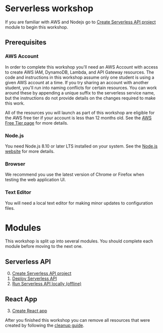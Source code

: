 # Serverless workshop

If you are familiar with AWS and Nodejs go to [Create Serverless API project](0_ServerlessProject) module to begin this workshop.

## Prerequisites

### AWS Account

In order to complete this workshop you'll need an AWS Account with access to create AWS IAM, DynamoDB, Lambda, and API Gateway resources. The code and instructions in this workshop assume only one student is using a given AWS account at a time. If you try sharing an account with another student, you'll run into naming conflicts for certain resources. You can work around these by appending a unique suffix to the serverless service name, but the instructions do not provide details on the changes required to make this work.

All of the resources you will launch as part of this workshop are eligible for the AWS free tier if your account is less than 12 months old. See the [AWS Free Tier page](https://aws.amazon.com/free/) for more details.

### Node.js

You need Node.js 8.10 or later LTS installed on your system. See the [Node.js website](https://nodejs.org/en/) for more details.

### Browser

We recommend you use the latest version of Chrome or Firefox when testing the web application UI.

### Text Editor

You will need a local text editor for making minor updates to configuration files.

# Modules

This workshop is split up into several modules. You should complete each module before moving to the next one.

## <a name="api"></a> Serverless API

  0. [Create Serverless API project](0_CreateServerlessProject)
  1. [Deploy Serverless API](1_DeployServerlessAPI)
  2. [Run Serverless API locally (offline)](2_RunOffline)
  
## <a name="react"></a> React App

  3. [Create React app](react)


After you finished this workshop you can remove all resources that were created by following the [cleanup guide](9_Cleanup).

